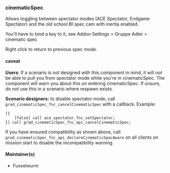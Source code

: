 ### cinematicSpec

Allows toggling between spectator modes (ACE Spectator, Endgame Spectator) and the old school BI spec cam with 
inertia enabled.

You'll have to bind a key to it, see Addon Settings > Gruppe Adler > cinematic spec 

Right click to return to previous spec mode.

#### caveat

**Users**: If a scenario is *not* designed with this component in mind, it will *not* be able to pull you from spectator mode while you're in cinematicSpec. 
The component will warn you about this on entering cinematicSpec.
If unsure, *do not* use this in a scenario where respawn exists.

**Scenario designers:** to disable spectator mode, call `grad_cinematicSpec_fnc_cancelCinematicSpec` with a callback. Example:

```sqf
[{
    [false] call ace_spectator_fnc_setSpectator;
}] call grad_cinematicSpec_fnc_api_cancelCinematicSpec;
```

If you have ensured compatibility as shown above, call `grad_cinematicSpec_fnc_api_declareCinematicSpecAware` on all clients on mission start to disable the incompatibility warning.


#### Maintainer(s)

* Fusselwurm
